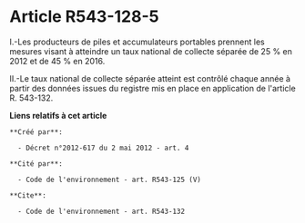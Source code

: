 # Article R543-128-5

I.-Les producteurs de piles et accumulateurs portables prennent les mesures visant à atteindre un taux national de collecte
séparée de 25 % en 2012 et de 45 % en 2016. 

II.-Le taux national de collecte séparée atteint est contrôlé chaque année à partir des données issues du registre mis en
place en application de l'article R. 543-132.

**Liens relatifs à cet article**

	**Créé par**:

	  - Décret n°2012-617 du 2 mai 2012 - art. 4

	**Cité par**:

	  - Code de l'environnement - art. R543-125 (V)

	**Cite**:

	  - Code de l'environnement - art. R543-132
